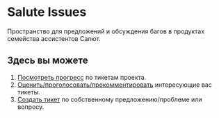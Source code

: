 # Salute Issues

Пространство для предложений и обсуждения багов в продуктах семейства ассистентов Салют.

## Здесь вы можете

1. [Посмотреть прогресс](https://github.com/sberdevices/salute-issues/projects/1) по тикетам проекта.
2. [Оценить/проголосовать/прокомментировать](https://github.com/sberdevices/salute-issues/issues) интересующие вас тикеты.
3. [Создать тикет](https://github.com/sberdevices/salute-issues/issues/new) по собственному предложению/проблеме или вопросу.
